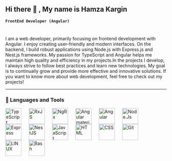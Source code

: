 ## Hi there 👋 , My name is Hamza Kargin

 **`FrontEnd Developer (Angular)`** 
#
I am a web developer, primarily focusing on frontend development with Angular. I enjoy creating user-friendly and modern interfaces. On the backend, I build robust applications using Node.js with Express.js and Nest.js frameworks. My passion for TypeScript and Angular helps me maintain high quality and efficiency in my projects.In the projects I develop, I always strive to follow best practices and learn new technologies. My goal is to continually grow and provide more effective and innovative solutions. If you want to know more about web development, feel free to check out my projects!

---

### 🧰 Languages and Tools
<img align="left" alt="TypeScript" width="50px" style="padding-right:20px;" src="https://cdn.jsdelivr.net/gh/devicons/devicon@latest/icons/typescript/typescript-original.svg" />
<img align="left" alt="RxJS" width="50px" style="padding-right:20px;" src="https://cdn.jsdelivr.net/gh/devicons/devicon@latest/icons/rxjs/rxjs-original.svg" />
<img align="left" alt="NgRx" width="50px" style="padding-right:20px;" src="https://cdn.jsdelivr.net/gh/devicons/devicon@latest/icons/ngrx/ngrx-original.svg" />
<img align="left" alt="Angular material" width="50px" style="padding-right:20px;" src="https://cdn.jsdelivr.net/gh/devicons/devicon@latest/icons/angularmaterial/angularmaterial-original.svg" />
<img align="left" alt="Angular" width="50px" style="padding-right:20px;" src="https://cdn.jsdelivr.net/gh/devicons/devicon@latest/icons/angular/angular-original.svg" />
<img align="left" alt="Node.Js" width="50px" style="padding-right:20px;" src="https://cdn.jsdelivr.net/gh/devicons/devicon@latest/icons/nodejs/nodejs-original.svg" />
<img align="left" alt="Express" width="50px" style="padding-right:20px;" src="https://cdn.jsdelivr.net/gh/devicons/devicon@latest/icons/express/express-original.svg" />
<img align="left" alt="NestJS" width="50px" style="padding-right:20px;" src="https://cdn.jsdelivr.net/gh/devicons/devicon@latest/icons/nestjs/nestjs-original.svg" /> 
<img align="left" alt="JavaScript" width="50px" style="padding-right:20px;" src="https://cdn.jsdelivr.net/gh/devicons/devicon@latest/icons/javascript/javascript-original.svg" />
<img align="left" alt="HTML" width="50px" style="padding-right:20px;" src="https://cdn.jsdelivr.net/gh/devicons/devicon@latest/icons/html5/html5-original.svg" />
<img align="left" alt="CSS" width="50px" style="padding-right:20px;" src="https://cdn.jsdelivr.net/gh/devicons/devicon@latest/icons/css3/css3-original.svg" />
<img align="left" alt="Git" width="50px" style="padding-right:20px;" src="https://cdn.jsdelivr.net/gh/devicons/devicon@latest/icons/git/git-original.svg" />
<img align="left" alt="LINUX" width="50px" style="padding-right:20px;" src="https://cdn.jsdelivr.net/gh/devicons/devicon@latest/icons/linux/linux-original.svg" />
<img align="left" alt="Bash" width="50px" style="padding-right:20px;" src="https://cdn.jsdelivr.net/gh/devicons/devicon@latest/icons/bash/bash-original.svg" />
<!--
**thehamzakargin/thehamzakargin** is a ✨ _special_ ✨ repository because its `README.md` (this file) appears on your GitHub profile.

Here are some ideas to get you started:

- 🔭 I’m currently working on ...
- 🌱 I’m currently learning ...
- 👯 I’m looking to collaborate on ...
- 🤔 I’m looking for help with ...
- 💬 Ask me about ...
- 📫 How to reach me: ...
- 😄 Pronouns: ...
- ⚡ Fun fact: ...
-->
